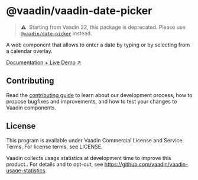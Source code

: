 # @vaadin/vaadin-date-picker

> ⚠️&nbsp; Starting from Vaadin 22, this package is deprecated.
> Please use [`@vaadin/date-picker`](https://www.npmjs.com/package/@vaadin/date-picker) instead.

A web component that allows to enter a date by typing or by selecting from a calendar overlay.

[Documentation + Live Demo ↗](https://vaadin.com/docs/latest/ds/components/date-picker)

## Contributing

Read the [contributing guide](https://vaadin.com/docs/latest/guide/contributing/overview) to learn about our development process, how to propose bugfixes and improvements, and how to test your changes to Vaadin components.

## License

This program is available under Vaadin Commercial License and Service Terms. For license terms, see LICENSE.

Vaadin collects usage statistics at development time to improve this product..
For details and to opt-out, see https://github.com/vaadin/vaadin-usage-statistics.
